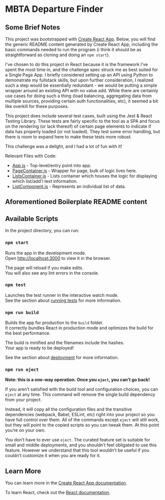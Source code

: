 # MBTA Departure Finder

## Some Brief Notes

This project was bootstrapped with [Create React App](https://github.com/facebook/create-react-app).
Below, you will find the generic README content generated by Create React App, including the basic
commands needed to run the program (i think it should be as straightforward as cloning and doing an `npm start`).

I've chosen to do this project in React because it is the framework I've spent the most time in, and the challenge spec struck me as best suited for a Single Page App. I briefly considered setting up an API using Python to demonstrate my fullstack skills, but upon further consideration, I realized such a step would be essentially redundant - we would be putting a simple wrapper around an existing API with no value add. While there are certainly use cases for doing such a thing (load balancing, aggregating data from multiple sources, providing certain auth functionalities, etc), it seemed a bit like overkill for these purposes.

This project does include several test cases, built using the Jest & React Testing Library. These tests are fairly specific to the tool as a SPA and focus on the rendering (or lack thereof) of certain page elements to indicate if data has properly loaded (or not loaded). They test some error handling, but there is room to expand here to make these tests more robust.

This challenge was a delight, and I had a lot of fun with it!

Relevant Files with Code:
- [App.js](https://github.com/tuckyeah/mbta_project/blob/main/src/App.js) - Top-level/entry point into app.
- [PageContainer.js](https://github.com/tuckyeah/mbta_project/blob/main/src/PageContainer.js) - Wrapper for page, bulk of logic lives here.
- [ListsContainer.js](https://github.com/tuckyeah/mbta_project/blob/main/src/ListsContainer.js) - Lists container which houses the logic for displaying which list/add'l text information.
- [ListComponent.js](https://github.com/tuckyeah/mbta_project/blob/main/src/ListComponent.js) - Represents an individual list of data.

## Aforementioned Boilerplate README content

## Available Scripts

In the project directory, you can run:

### `npm start`

Runs the app in the development mode.\
Open [http://localhost:3000](http://localhost:3000) to view it in the browser.

The page will reload if you make edits.\
You will also see any lint errors in the console.

### `npm test`

Launches the test runner in the interactive watch mode.\
See the section about [running tests](https://facebook.github.io/create-react-app/docs/running-tests) for more information.

### `npm run build`

Builds the app for production to the `build` folder.\
It correctly bundles React in production mode and optimizes the build for the best performance.

The build is minified and the filenames include the hashes.\
Your app is ready to be deployed!

See the section about [deployment](https://facebook.github.io/create-react-app/docs/deployment) for more information.

### `npm run eject`

**Note: this is a one-way operation. Once you `eject`, you can’t go back!**

If you aren’t satisfied with the build tool and configuration choices, you can `eject` at any time. This command will remove the single build dependency from your project.

Instead, it will copy all the configuration files and the transitive dependencies (webpack, Babel, ESLint, etc) right into your project so you have full control over them. All of the commands except `eject` will still work, but they will point to the copied scripts so you can tweak them. At this point you’re on your own.

You don’t have to ever use `eject`. The curated feature set is suitable for small and middle deployments, and you shouldn’t feel obligated to use this feature. However we understand that this tool wouldn’t be useful if you couldn’t customize it when you are ready for it.

## Learn More

You can learn more in the [Create React App documentation](https://facebook.github.io/create-react-app/docs/getting-started).

To learn React, check out the [React documentation](https://reactjs.org/).

